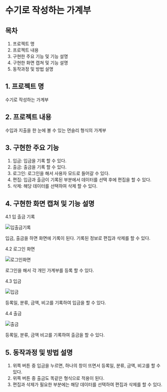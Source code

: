 # 수기로 작성하는 가계부 

## 목차
1. 프로젝트 명
2. 프로젝트 내용
3. 구현한 주요 기능 및 기능 설명
4. 구현한 화면 캡쳐 및 기능 설명
5. 동작과정 및 방법 설명

## 1. 프로젝트 명

수기로 작성하는 가계부

## 2. 프로젝트 내용

수입과 지출을 한 눈에 볼 수 있는 먼슬리 형식의 가계부

## 3. 구현한 주요 기능
1. 입금: 입금을 기록 할 수 있다.
2. 출금: 출금을 기록 할 수 있다.
3. 로그인: 로그인을 해서 사용자 모드로 들어갈 수 있다.
4. 편집: 입금과 출금이 기록된 부분에서 데이터를 선택 후에 편집을 할 수 있다.
5. 삭제: 해당 데이터를 선택하여 삭제 할 수 있다. 

## 4. 구현한 화면 캡쳐 및 기능 설명
4.1 입 출금 기록

![입출금기록](https://user-images.githubusercontent.com/72693650/198053853-0ce72992-52d1-4a66-88ce-2e2c85b57cf2.png)

입금, 출금을 하면 화면에 기록이 된다. 기록된 정보로 편집과 삭제를 할 수 있다.

4.2 로그인 화면

![로그인화면](https://user-images.githubusercontent.com/72693650/198053789-6f2465ad-38ad-4988-bd21-5d3b65632105.png)

로그인을 해서 각 개인 가계부를 등록 할 수 있다.

4.3 입금

![입금](https://user-images.githubusercontent.com/72693650/198053838-5a1f778e-1c99-4708-8e7c-78885054dd5c.png)

등록일, 분류, 금액, 비고를 기록하여 입금을 할 수 있다.

4.4 출금

![출금](https://user-images.githubusercontent.com/72693650/198053864-8b11fa49-f878-4040-845a-cdd5e1fc7535.png)

등록일, 분류, 금액 비고를 기록하여 출금을 할 수 있다.

## 5. 동작과정 및 방법 설명
1. 위쪽 버튼 중 입금을 누르면, 하나의 창이 뜨면서 등록일, 분류, 금액, 비고를 할 수 있다.
2. 위쪽 버튼 중 출금도 똑같은 형식으로 적용이 된다.
3. 편집과 삭제가 필요한 부분에는 해당 데이터를 선택하여 편집과 삭제를 할 수 있다.

